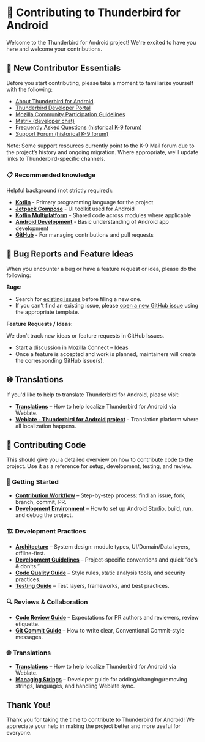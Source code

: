 # 🤝 Contributing to Thunderbird for Android

Welcome to the Thunderbird for Android project! We're excited to have you here and welcome your contributions.

## 🌱 New Contributor Essentials

Before you start contributing, please take a moment to familiarize yourself with the following:

- [About Thunderbird for Android](about.md).
- [Thunderbird Developer Portal](https://developer.thunderbird.net/)
- [Mozilla Community Participation Guidelines](https://www.mozilla.org/en-US/about/governance/policies/participation/)
- [Matrix (developer chat)](https://matrix.to/#/#tb-mobile-dev:mozilla.org)
- [Frequently Asked Questions (historical K-9 forum)](https://forum.k9mail.app/c/faq)
- [Support Forum (historical K-9 forum)](https://forum.k9mail.app/)

Note: Some support resources currently point to the K-9 Mail forum due to the project’s history and ongoing migration.
Where appropriate, we’ll update links to Thunderbird-specific channels.

### 📋 Recommended knowledge

Helpful background (not strictly required):

- **[Kotlin](https://kotlinlang.org/docs/home.html)** - Primary programming language for the project
- **[Jetpack Compose](https://developer.android.com/jetpack/compose)** - UI toolkit used for Android
- **[Kotlin Multiplatform](https://kotlinlang.org/docs/multiplatform.html)** - Shared code across modules where applicable
- **[Android Development](https://developer.android.com/guide)** - Basic understanding of Android app development
- **[GitHub](https://docs.github.com/en)** - For managing contributions and pull requests

## 🐛 Bug Reports and Feature Ideas

When you encounter a bug or have a feature request or idea, please do the following:

**Bugs**:
- Search for [existing issues](https://github.com/thunderbird/thunderbird-android/issues?q=is%3Aissue) before filing a new one.
- If you can't find an existing issue, please [open a new GitHub issue](https://github.com/thunderbird/thunderbird-android/issues/new/choose) using the appropriate template.

**Feature Requests / Ideas:**

We don’t track new ideas or feature requests in GitHub Issues.

- Start a discussion in Mozilla Connect – Ideas
- Once a feature is accepted and work is planned, maintainers will create the corresponding GitHub issue(s).

## 🌐 Translations

If you'd like to help to translate Thunderbird for Android, please visit:

- **[Translations](contributing/translations.md)** – How to help localize Thunderbird for Android via Weblate.
- **[Weblate - Thunderbird for Android project](https://hosted.weblate.org/projects/tb-android/)** - Translation platform where all localization happens.

## 🤝 Contributing Code

This should give you a detailed overview on how to contribute code to the project. Use it as a reference for setup,
development, testing, and review.

### 🚀 Getting Started

* **[Contribution Workflow](contributing/contribution-workflow.md)** – Step-by-step process: find an issue, fork, branch, commit, PR.
* **[Development Environment](contributing/development-environment.md)** – How to set up Android Studio, build, run, and debug the project.

### 🏗️ Development Practices

* **[Architecture](architecture/README.md)** – System design: module types, UI/Domain/Data layers, offline-first.
* **[Development Guidelines](contributing/development-guide.md)** – Project-specific conventions and quick “do’s & don’ts.”
* **[Code Quality Guide](contributing/code-quality-guide.md)** – Style rules, static analysis tools, and security practices.
* **[Testing Guide](contributing/testing-guide.md)** – Test layers, frameworks, and best practices.

### 🔍 Reviews & Collaboration

* **[Code Review Guide](contributing/code-review-guide.md)** – Expectations for PR authors and reviewers, review etiquette.
* **[Git Commit Guide](contributing/git-commit-guide.md)** – How to write clear, Conventional Commit-style messages.

### 🌐 Translations

* **[Translations](contributing/translations.md)** – How to help localize Thunderbird for Android via Weblate.
* **[Managing Strings](contributing/managing-strings.md)** – Developer guide for adding/changing/removing strings, languages, and handling Weblate sync.

## Thank You!

Thank you for taking the time to contribute to Thunderbird for Android! We appreciate your help in making the project better and more useful for everyone.
